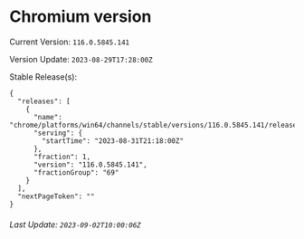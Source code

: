 # Chromium version

Current Version: `116.0.5845.141`

Version Update: `2023-08-29T17:28:00Z`

Stable Release(s):
```
{
  "releases": [
    {
      "name": "chrome/platforms/win64/channels/stable/versions/116.0.5845.141/releases/1693516680",
      "serving": {
        "startTime": "2023-08-31T21:18:00Z"
      },
      "fraction": 1,
      "version": "116.0.5845.141",
      "fractionGroup": "69"
    }
  ],
  "nextPageToken": ""
}
```

###### Last Update: `2023-09-02T10:00:06Z`
        